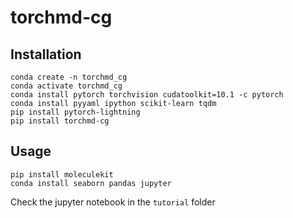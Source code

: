 # torchmd-cg

## Installation

```
conda create -n torchmd_cg
conda activate torchmd_cg
conda install pytorch torchvision cudatoolkit=10.1 -c pytorch
conda install pyyaml ipython scikit-learn tqdm
pip install pytorch-lightning
pip install torchmd-cg
```

## Usage

```
pip install moleculekit
conda install seaborn pandas jupyter
```
Check the jupyter notebook in the `tutorial` folder
